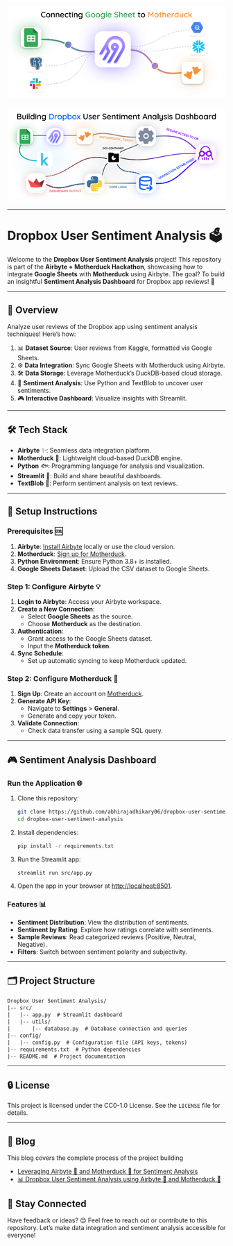 <div style="text-align: center; margin-bottom: 20px;">
    <img src="assets/main.png" alt="Dropbox User Sentiment Analysis">
</div>
<div style="text-align: center; margin-bottom: 20px;">
    <img src="assets/main-2.png" alt="Dropbox User Sentiment Analysis">
</div>

---

# Dropbox User Sentiment Analysis 🗳️

Welcome to the **Dropbox User Sentiment Analysis** project! This repository is part of the **Airbyte + Motherduck Hackathon**, showcasing how to integrate **Google Sheets** with **Motherduck** using Airbyte. The goal? To build an insightful **Sentiment Analysis Dashboard** for Dropbox app reviews! 🚀

---

## 🎩 Overview

Analyze user reviews of the Dropbox app using sentiment analysis techniques! Here’s how:

1. 📊 **Dataset Source**: User reviews from Kaggle, formatted via Google Sheets.
2. ⚙️ **Data Integration**: Sync Google Sheets with Motherduck using Airbyte.
3. 🛠️ **Data Storage**: Leverage Motherduck’s DuckDB-based cloud storage.
4. 🔄 **Sentiment Analysis**: Use Python and TextBlob to uncover user sentiments.
5. 🎮 **Interactive Dashboard**: Visualize insights with Streamlit.

---

## 🛠 Tech Stack

- **Airbyte** ✨: Seamless data integration platform.
- **Motherduck** 🦆: Lightweight cloud-based DuckDB engine.
- **Python** 🐟: Programming language for analysis and visualization.
- **Streamlit** 🚀: Build and share beautiful dashboards.
- **TextBlob** 🍃: Perform sentiment analysis on text reviews.

---

## 🔧 Setup Instructions

### Prerequisites 🆒

1. **Airbyte**: [Install Airbyte](https://docs.airbyte.com) locally or use the cloud version.
2. **Motherduck**: [Sign up for Motherduck](https://motherduck.com).
3. **Python Environment**: Ensure Python 3.8+ is installed.
4. **Google Sheets Dataset**: Upload the CSV dataset to Google Sheets.

### Step 1: Configure Airbyte 💡

1. **Login to Airbyte**: Access your Airbyte workspace.
2. **Create a New Connection**:
   - Select **Google Sheets** as the source.
   - Choose **Motherduck** as the destination.
3. **Authentication**:
   - Grant access to the Google Sheets dataset.
   - Input the **Motherduck token**.
4. **Sync Schedule**:
   - Set up automatic syncing to keep Motherduck updated.

### Step 2: Configure Motherduck 🦆

1. **Sign Up**: Create an account on [Motherduck](https://motherduck.com).
2. **Generate API Key**:
   - Navigate to **Settings** > **General**.
   - Generate and copy your token.
3. **Validate Connection**:
   - Check data transfer using a sample SQL query.

---

## 🎮 Sentiment Analysis Dashboard

### Run the Application 🌐

1. Clone this repository:

   ```bash
   git clone https://github.com/abhirajadhikary06/dropbox-user-sentiment-analysis.git
   cd dropbox-user-sentiment-analysis
   ```

2. Install dependencies:

   ```bash
   pip install -r requirements.txt
   ```

3. Run the Streamlit app:

   ```bash
   streamlit run src/app.py
   ```

4. Open the app in your browser at [http://localhost:8501](http://localhost:8501).

### Features 📊

- **Sentiment Distribution**: View the distribution of sentiments.
- **Sentiment by Rating**: Explore how ratings correlate with sentiments.
- **Sample Reviews**: Read categorized reviews (Positive, Neutral, Negative).
- **Filters**: Switch between sentiment polarity and subjectivity.

---

## 🗂️ Project Structure

```
Dropbox User Sentiment Analysis/
|-- src/
|   |-- app.py  # Streamlit dashboard
|   |-- utils/
|       |-- database.py  # Database connection and queries
|-- config/
|   |-- config.py  # Configuration file (API keys, tokens)
|-- requirements.txt  # Python dependencies
|-- README.md  # Project documentation
```

---

## 🔒 License

This project is licensed under the CC0-1.0 License. See the `LICENSE` file for details.

---

## 📝 Blog
This blog covers the complete process of the project building 
- [Leveraging Airbyte 🪼 and Motherduck 🦆 for Sentiment Analysis](https://dev.to/abhirajadhikary06/leveraging-airbyte-and-motherduck-for-sentiment-analysis-13km)
- [📊 Dropbox User Sentiment Analysis using Airbyte 🪼 and Motherduck 🦆](https://dev.to/abhirajadhikary06/dropbox-user-sentiment-analysis-using-airbyte-and-motherduck-1ggd)

## 📢 Stay Connected

Have feedback or ideas? 😊 Feel free to reach out or contribute to this repository. Let’s make data integration and sentiment analysis accessible for everyone!

